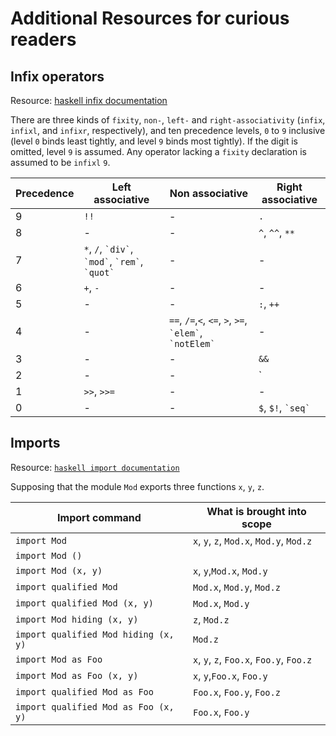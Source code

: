 # Additional Resources for curious readers

## Infix operators

Resource: [haskell infix documentation](https://www.haskell.org/onlinereport/decls.html)

There are three kinds of `fixity`, `non-`, `left-` and `right-associativity` (`infix`, `infixl`, and `infixr`, respectively), and ten precedence levels, `0` to `9` inclusive (level `0` binds least tightly, and level `9` binds most tightly). If the digit is omitted, level `9` is assumed. Any operator lacking a `fixity` declaration is assumed to be `infixl` `9`.

| Precedence |                           Left associative                            |                          Non associative                           |    Right associative     |
| ---------- | --------------------------------------------------------------------- | ------------------------------------------------------------------ | ------------------------ |
| 9          | `!!`                                                                  | -                                                                  | `.`                      |
| 8          | -                                                                     | -                                                                  | `^`, `^^`, `**`          |
| 7          | `*`, `/`, ``` `div` ```, ``` `mod` ```, ``` `rem` ```, ``` `quot` ``` | -                                                                  | -                        |
| 6          | `+`, `-`                                                              | -                                                                  | -                        |
| 5          | -                                                                     | -                                                                  | `:`, `++`                |
| 4          | -                                                                     | `==`, `/=`,`<`, `<=`, `>`, `>=`, ``` `elem` ```, ``` `notElem` ``` | -                        |
| 3          | -                                                                     | -                                                                  | `&&`                     |
| 2          | -                                                                     | -                                                                  | `||`                     |
| 1          | `>>`, `>>=`                                                           | -                                                                  | -                        |
| 0          | -                                                                     | -                                                                  | `$`, `$!`, ``` `seq` ``` |

## Imports

Resource: [`haskell import documentation`](https://wiki.haskell.org/Import)

Supposing that the module `Mod` exports three functions `x`, `y`, `z`.

|            Import command            |        What is brought into scope        |
| ------------------------------------ | ---------------------------------------- |
| `import Mod`                         | `x`, `y`, `z`, `Mod.x`, `Mod.y`, `Mod.z` |
| `import Mod ()`                      |                                          |
| `import Mod (x, y)`                  | `x`, `y`,`Mod.x`, `Mod.y`                |
| `import qualified Mod`               | `Mod.x`, `Mod.y`, `Mod.z`                |
| `import qualified Mod (x, y)`        | `Mod.x`, `Mod.y`                         |
| `import Mod hiding (x, y)`           | `z`, `Mod.z`                             |
| `import qualified Mod hiding (x, y)` | `Mod.z`                                  |
| `import Mod as Foo`                  | `x`, `y`, `z`, `Foo.x`, `Foo.y`, `Foo.z` |
| `import Mod as Foo (x, y)`           | `x`, `y`,`Foo.x`, `Foo.y`                |
| `import qualified Mod as Foo`        | `Foo.x`, `Foo.y`, `Foo.z`                |
| `import qualified Mod as Foo (x, y)` | `Foo.x`, `Foo.y`                         |